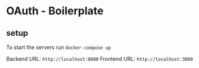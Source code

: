 # OAuth - Boilerplate

## setup

To start the servers run `docker-compose up`

Backend URL: `http://localhost:8080`
Frontend URL: `http://localhost:3000`
